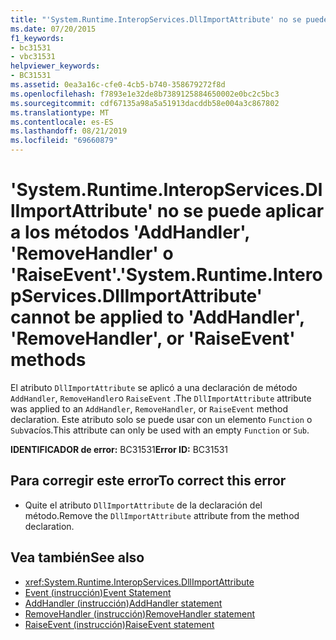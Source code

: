 ```yaml
---
title: "'System.Runtime.InteropServices.DllImportAttribute' no se puede aplicar a los métodos 'AddHandler', 'RemoveHandler' o 'RaiseEvent'."
ms.date: 07/20/2015
f1_keywords:
- bc31531
- vbc31531
helpviewer_keywords:
- BC31531
ms.assetid: 0ea3a16c-cfe0-4cb5-b740-358679272f8d
ms.openlocfilehash: f7893e1e32de8b7389125884650002e0bc2c5bc3
ms.sourcegitcommit: cdf67135a98a5a51913dacddb58e004a3c867802
ms.translationtype: MT
ms.contentlocale: es-ES
ms.lasthandoff: 08/21/2019
ms.locfileid: "69660879"
---
```

# <a name="systemruntimeinteropservicesdllimportattribute-cannot-be-applied-to-addhandler-removehandler-or-raiseevent-methods"></a><span data-ttu-id="9334a-102">'System.Runtime.InteropServices.DllImportAttribute' no se puede aplicar a los métodos 'AddHandler', 'RemoveHandler' o 'RaiseEvent'.</span><span class="sxs-lookup"><span data-stu-id="9334a-102">'System.Runtime.InteropServices.DllImportAttribute' cannot be applied to 'AddHandler', 'RemoveHandler', or 'RaiseEvent' methods</span></span>
<span data-ttu-id="9334a-103">El atributo `DllImportAttribute` se aplicó a una declaración de método `AddHandler`, `RemoveHandler`o `RaiseEvent` .</span><span class="sxs-lookup"><span data-stu-id="9334a-103">The `DllImportAttribute` attribute was applied to an `AddHandler`, `RemoveHandler`, or `RaiseEvent` method declaration.</span></span> <span data-ttu-id="9334a-104">Este atributo solo se puede usar con un elemento `Function` o `Sub`vacíos.</span><span class="sxs-lookup"><span data-stu-id="9334a-104">This attribute can only be used with an empty `Function` or `Sub`.</span></span>  
  
 <span data-ttu-id="9334a-105">**IDENTIFICADOR de error:** BC31531</span><span class="sxs-lookup"><span data-stu-id="9334a-105">**Error ID:** BC31531</span></span>  
  
## <a name="to-correct-this-error"></a><span data-ttu-id="9334a-106">Para corregir este error</span><span class="sxs-lookup"><span data-stu-id="9334a-106">To correct this error</span></span>  
  
- <span data-ttu-id="9334a-107">Quite el atributo `DllImportAttribute` de la declaración del método.</span><span class="sxs-lookup"><span data-stu-id="9334a-107">Remove the `DllImportAttribute` attribute from the method declaration.</span></span>  
  
## <a name="see-also"></a><span data-ttu-id="9334a-108">Vea también</span><span class="sxs-lookup"><span data-stu-id="9334a-108">See also</span></span>

- <xref:System.Runtime.InteropServices.DllImportAttribute>
- [<span data-ttu-id="9334a-109">Event (instrucción)</span><span class="sxs-lookup"><span data-stu-id="9334a-109">Event Statement</span></span>](../../visual-basic/language-reference/statements/event-statement.md)
- [<span data-ttu-id="9334a-110">AddHandler (instrucción)</span><span class="sxs-lookup"><span data-stu-id="9334a-110">AddHandler statement</span></span>](../language-reference/statements/addhandler-statement.md)
- [<span data-ttu-id="9334a-111">RemoveHandler (instrucción)</span><span class="sxs-lookup"><span data-stu-id="9334a-111">RemoveHandler statement</span></span>](../language-reference/statements/removehandler-statement.md)
- [<span data-ttu-id="9334a-112">RaiseEvent (instrucción)</span><span class="sxs-lookup"><span data-stu-id="9334a-112">RaiseEvent statement</span></span>](../language-reference/statements/raiseevent-statement.md)

